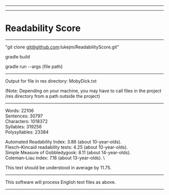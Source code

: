 ***
***
# Readability Score

***

"git clone git@github.com:lukejm/ReadabilityScore.git"

gradle build

gradle run --args {file path}

***

Output for file in res directory: MobyDick.txt

(Note: Depending on your machine, you may have to call files 
in the project /res directory from a path outside the project)

***

Words: 22106 \
Sentences: 30797 \
Characters: 1018372 \
Syllables: 319256 \
Polysyllables: 23384 

Automated Readability Index: 3.86 (about 10-year-olds). \
Flesch–Kincaid readability tests: 4.25 (about 10-year-olds). \
Simple Measure of Gobbledygook: 8.11 (about 14-year-olds). \
Coleman–Liau index: 7.16 (about 13-year-olds). \

This text should be understood in average by 11.75.

***

This software will process English text files as above.

***
